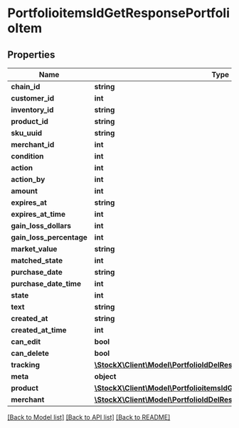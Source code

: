 # PortfolioitemsIdGetResponsePortfolioItem

## Properties
Name | Type | Description | Notes
------------ | ------------- | ------------- | -------------
**chain_id** | **string** |  | 
**customer_id** | **int** |  | 
**inventory_id** | **string** |  | 
**product_id** | **string** |  | 
**sku_uuid** | **string** |  | 
**merchant_id** | **int** |  | 
**condition** | **int** |  | 
**action** | **int** |  | 
**action_by** | **int** |  | 
**amount** | **int** |  | 
**expires_at** | **string** |  | 
**expires_at_time** | **int** |  | 
**gain_loss_dollars** | **int** |  | 
**gain_loss_percentage** | **int** |  | 
**market_value** | **string** |  | 
**matched_state** | **int** |  | 
**purchase_date** | **string** |  | 
**purchase_date_time** | **int** |  | 
**state** | **int** |  | 
**text** | **string** |  | 
**created_at** | **string** |  | 
**created_at_time** | **int** |  | 
**can_edit** | **bool** |  | 
**can_delete** | **bool** |  | 
**tracking** | [**\StockX\Client\Model\PortfolioIdDelResponsePortfolioItemTracking**](PortfolioIdDelResponsePortfolioItemTracking.md) |  | 
**meta** | **object** |  | 
**product** | [**\StockX\Client\Model\PortfolioitemsIdGetResponsePortfolioItemProduct**](PortfolioitemsIdGetResponsePortfolioItemProduct.md) |  | 
**merchant** | [**\StockX\Client\Model\PortfolioIdDelResponsePortfolioItemMerchant**](PortfolioIdDelResponsePortfolioItemMerchant.md) |  | 

[[Back to Model list]](../README.md#documentation-for-models) [[Back to API list]](../README.md#documentation-for-api-endpoints) [[Back to README]](../README.md)



